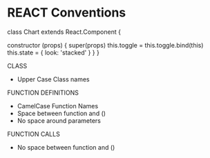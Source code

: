 REACT Conventions
=================

class Chart extends React.Component {

  constructor (props) {
    super(props)
    this.toggle = this.toggle.bind(this)
    this.state = { look: 'stacked' }
  }
}


CLASS
*   Upper Case Class names

FUNCTION DEFINITIONS
*   CamelCase Function Names
*   Space between function and ()
*   No space around parameters

FUNCTION CALLS
*   No space between function and ()

